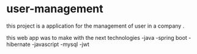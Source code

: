 # user-management
this project is a application for the management of user in a company .

this web app was to make with the next technologies
-java
-spring boot 
-hibernate
-javascript
-mysql
-jwt
